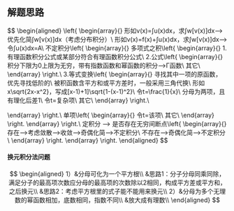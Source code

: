 ## 解题思路

$$
\begin{aligned}
\left\{ 
\begin{array}{}
形如v(x)=∫u(x)dx，求∫w[v(x)]dx⟶优先化简∫w[v(x)]dx（考虑分布积分）\\
形如v(x)=f(x)+∫u(x)dx，求∫w[v(x)]dx⟶令∫u(x)dx=A\\
不定积分\left\{ 
\begin{array}{}
多项式之积\left\{ 
\begin{array}{}
1.有理函数积分公式或某部分符合有理函数积分公式\\
2.公式\left\{ 
\begin{array}{}
积分下限为0上限为无穷，带有指数函数和幂函数的积分⟶Γ函数\\
其它\\
\end{array}
\right.\\
3.等式变换\left\{ 
\begin{array}{}
寻找其中一项的原函数，优先寻找低阶的\\
被积函数含平方和或平方差时，一般采用三角代换\\
形如x\sqrt{2x-x^2}，写成[x-1)+1]\sqrt{1-(x-1)^2}\\
令t=\frac{1}{x}\\
分母为两项，且有理化后差1\\
令t=复杂项\\
其它\\
\end{array}
\right.\\

\end{array}
\right.\\
单项\left\{ 
\begin{array}{}
令t=该项\\
其它\\
\end{array}
\right.
\end{array}
\right.\\
定积分 ⟶ 是否存在无穷间断点\left\{ 
\begin{array}{}
存在⟶考虑敛散⟶收敛⟶奇偶化简⟶不定积分\\
不存在⟶奇偶化简⟶不定积分\\
\end{array}
\right.
\end{array}
\right.
\end{aligned}
$$



#### 换元积分法问题

$$
\begin{aligned}
1）&分母可化为一个平方根\\
&思路1：分子分母同乘同除，满足分子的最高项次数应分母的最高项的次数除以2相同，构成平方差或平方和，之后换元\\
&思路2：考虑平方根里的式子能不能用来换元\\
2）&分母为多个无理数的幂函数相加，底数相同，指数不同\\
&放大成有理数\\
\end{aligned}
$$



 

